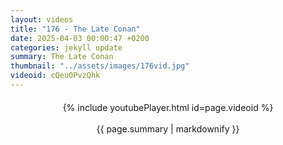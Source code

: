 ```yaml
---
layout: videos
title: "176 - The Late Conan"
date: 2025-04-03 00:00:47 +0200
categories: jekyll update
summary: The Late Conan
thumbnail: "../assets/images/176vid.jpg"
videoid: cQeu0PvzQhk
---
```


<div style="text-align: center; margin-top: 20px;">
  {% include youtubePlayer.html id=page.videoid %}
  <p style="margin-top: 15px; font-size: 1.2em; color: #333;">
    <p>{{ page.summary | markdownify }}</p>
  </p>
</div>
